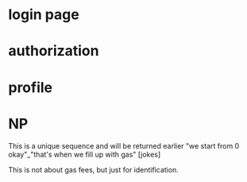 # login page

# authorization

# profile

# NP 
This is a unique sequence and will be returned earlier "we start from 0 okay"_"that's when we fill up with gas" [jokes]

This is not about gas fees, but just for identification.
